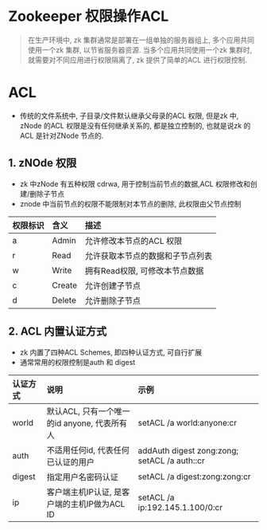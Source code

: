 # Zookeeper 权限操作ACL
> 在生产环境中, zk 集群通常是部署在一组单独的服务器组上, 多个应用共同使用一个zk 集群, 以节省服务器资源. 当多个应用共同使用一个zk 集群时, 就需要对不同应用进行权限隔离了, zk 提供了简单的ACL 进行权限控制.


# ACL
* 传统的文件系统中, 子目录/文件默认继承父母录的ACL 权限, 但是zk 中, zNode 的ACL 权限是没有任何继承关系的, 都是独立控制的, 也就是说zk 的ACL 是针对ZNode 节点的.


## 1. zNOde 权限
* zk 中zNode 有五种权限 cdrwa, 用于控制当前节点的数据,ACL 权限修改和创建/删除子节点
* znode 中当前节点的权限不能限制对本节点的删除, 此权限由父节点控制

| 权限标识 | 含义 | 描述 |
| :--- | :--- | :--- |
| a | Admin | 允许修改本节点的ACL 权限 |
| r | Read | 允许获取本节点的数据和子节点列表 |
| w | Write | 拥有Read权限, 可修改本节点数据  |
| c | Create | 允许创建子节点 |
| d | Delete | 允许删除子节点 |


## 2. ACL 内置认证方式
* zk 内置了四种ACL Schemes, 即四种认证方式, 可自行扩展
* 通常常用的权限控制是auth 和 digest


| 认证方式 | 说明 | 示例 |
| :--- | :--- | :--- |
| world | 默认ACL, 只有一个唯一的id anyone, 代表所有人 | setACL /a world:anyone:cr  |
| auth | 不适用任何id, 代表任何已认证的用户| addAuth digest zong:zong; setACL /a auth::cr |
| digest | 指定用户名密码认证 | setACL /a digest:zong:zong:cr |
| ip | 客户端主机IP认证, 是客户端的主机IP做为ACL ID | setACL /a ip:192.145.1.100/0:cr |